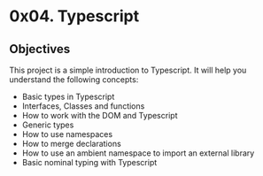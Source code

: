 # 0x04. Typescript

## Objectives
This project is a simple introduction to Typescript. It will help you understand the following concepts:
- Basic types in Typescript
- Interfaces, Classes and functions
- How to work with the DOM and Typescript
- Generic types
- How to use namespaces
- How to merge declarations
- How to use an ambient namespace to import an external library
- Basic nominal typing with Typescript
